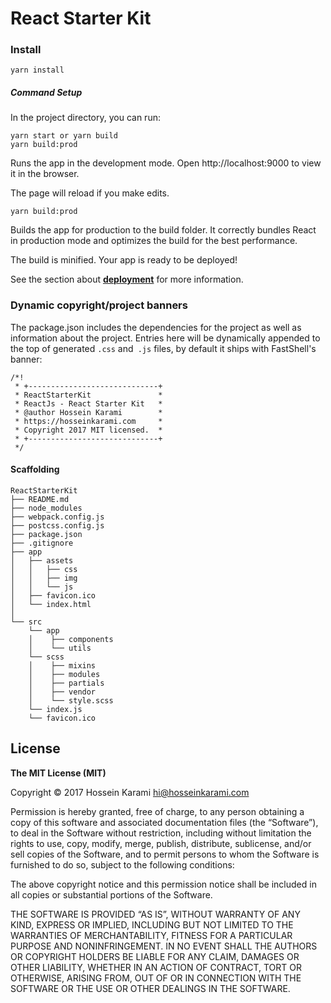 # React Starter Kit
### Install
```
yarn install
```
##### Command Setup
In the project directory, you can run:
```
yarn start or yarn build
yarn build:prod
```
Runs the app in the development mode.
Open http://localhost:9000 to view it in the browser.

The page will reload if you make edits.
```
yarn build:prod
```
Builds the app for production to the build folder.
It correctly bundles React in production mode and optimizes the build for the best performance.

The build is minified.
Your app is ready to be deployed!

See the section about [**deployment**](https://github.com/facebookincubator/create-react-app/blob/master/packages/react-scripts/template/README.md#deployment) for more information.
### Dynamic copyright/project banners

The package.json includes the dependencies for the project as well as information about the project. Entries here will be dynamically appended to the top of generated `.css` and` .js` files, by default it ships with FastShell's banner:
```
/*!
 * +-----------------------------+
 * ReactStarterKit               *
 * ReactJs - React Starter Kit   *
 * @author Hossein Karami        *
 * https://hosseinkarami.com     *
 * Copyright 2017 MIT licensed.  *
 * +-----------------------------+
 */
```
#### Scaffolding
```
ReactStarterKit
├── README.md
├── node_modules
├── webpack.config.js
├── postcss.config.js
├── package.json
├── .gitignore
├── app
│   ├── assets
│   │   ├── css
│   │   ├── img
│   │   └── js
│   ├── favicon.ico
│   └── index.html
│   
└── src
    └── app
    │    ├── components
    │    └── utils
    └── scss
    │    ├── mixins
    │    ├── modules
    │    ├── partials
    │    ├── vendor
    │    └── style.scss
    └── index.js
    └── favicon.ico
```
## License
**The MIT License (MIT)**

Copyright © 2017 Hossein Karami <hi@hosseinkarami.com>

Permission is hereby granted, free of charge, to any person obtaining a copy of this software and associated documentation files (the “Software”), to deal in the Software without restriction, including without limitation the rights to use, copy, modify, merge, publish, distribute, sublicense, and/or sell copies of the Software, and to permit persons to whom the Software is furnished to do so, subject to the following conditions:

The above copyright notice and this permission notice shall be included in all copies or substantial portions of the Software.

THE SOFTWARE IS PROVIDED “AS IS”, WITHOUT WARRANTY OF ANY KIND, EXPRESS OR IMPLIED, INCLUDING BUT NOT LIMITED TO THE WARRANTIES OF MERCHANTABILITY, FITNESS FOR A PARTICULAR PURPOSE AND NONINFRINGEMENT. IN NO EVENT SHALL THE AUTHORS OR COPYRIGHT HOLDERS BE LIABLE FOR ANY CLAIM, DAMAGES OR OTHER LIABILITY, WHETHER IN AN ACTION OF CONTRACT, TORT OR OTHERWISE, ARISING FROM, OUT OF OR IN CONNECTION WITH THE SOFTWARE OR THE USE OR OTHER DEALINGS IN THE SOFTWARE.